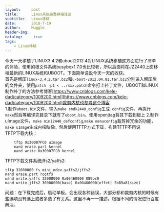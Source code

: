 ```yaml
---
layout:     post
title:      Linux系统完整移植浅谈
subtitle:   Linux移植
date:       2018-7-19
author:     Muggle
header-img:
catalog: 	 true
tags:
    - Linux移植
---
```


今天一天移植了LINUX3.4.2和uboot2012.4对LINUX系统移植这方面进行了简单的体验，使用的根文件系统busybox1.7.0也比较老，所以后面将在JZ2440上面移植最新的LINUX系统和UBOOT。下面简单说说今天一天的收获。<br>
首先是解压`linux-3.4.2.tar.bz2`和`u-boot-2012.04.01.tar.bz2`分别进入解压后的文件夹，使用`patch -p1 < ../xxx.patch`命令打上补丁文件，UBOOT和LINUX制作补丁的方法参考博客[https://www.cnblogs.com/kele-dad/category/1009200.html](https://www.cnblogs.com/kele-dad/category/1009200.html)裁剪内核也参考这个博客<br>
1.制作`uboot.bin`文件，输入`make smdk2440_config`生成`.config`文件，再执行`make`然后等编译完目录下就有了`uboot.bin`。使用openjtag将其下载到板上
2.制作uImage文件，`make mini2440_defconfig`,`make menuconfig`裁剪掉冗余的功能，`make uImage`生成内核映像。然后使用TFTP方式下载，构建TFTP不再说<br>
TFTP下载内核：

		tftp 0x30007FC0 uImage
		nand erase.part kernel
		nand write 0x30007FC0 kernel

TFTP下载文件系统jffs2/yaffs2:

	tftp 32000000 fs_mini_mdev.yaffs2/jffs2
	nand erase.part rootfs
	nand write.yaffs 32000000 0x00460000 889bc0
	nand write.jffs2 30000000(base) 0x00460000(offet) 5b89a8(size)

问题：在下载完成后，启动单板，会出现各种错误，大部分都和裁剪内核的时候有些选项没有选上或者多选了有关系。这里不再一一描述，根据不同的情况进行百度解决。


